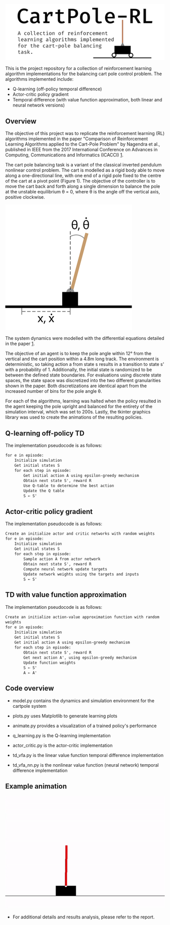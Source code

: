 
![Banner](./img/banner.png)

This is the project repository for a collection of reinforcement learning algorithm implementations for the balancing cart pole control problem.
The algorithms implemented include:
- Q-learning (off-policy temporal difference)
- Actor-critic policy gradient
- Temporal difference (with value function approximation, both linear and neural network versions)

## Overview

The objective of this project was to replicate the reinforcement learning (RL) algorithms implemented in the paper "Comparison of Reinforcement Learning Algorithms applied to the Cart-Pole Problem" by Nagendra et al., published in IEEE from the 2017 International Conference on Advances in Computing, Communications and Informatics (ICACCI) [1](https://arxiv.org/abs/1810.01940).

The cart pole balancing task is a variant of the classical inverted pendulum nonlinear control problem. The cart is modelled as a rigid body able to move along a one-directional line, with one end of a rigid pole fixed to the centre of the cart at a pivot point (Figure 1). The objective of the controller is to move the cart back and forth along a single dimension to balance the pole at the unstable equilibrium θ = 0, where θ is the angle off the vertical axis, positive clockwise.

<img src="./img/cartpole_system.png" width="400">

The system dynamics were modelled with the differential equations detailed in the paper [1](https://arxiv.org/abs/1810.01940).

The objective of an agent is to keep the pole angle within 12° from the vertical and the cart position within a 4.8m long track. The environment is deterministic, so taking action a from state s results in a transition to state s' with a probability of 1. Additionally, the initial state is randomized to be between the defined state boundaries.
For evaluations using discrete state spaces, the state space was discretized into the two different granularities shown in the paper. Both discretizations are identical apart from the increased number of bins for the pole angle θ.

For each of the algorithms, learning was halted when the policy resulted in the agent keeping the pole upright and balanced for the entirety of the simulation interval, which was set to 200s. Lastly, the tkinter graphics library was used to create the animations of the resulting policies.

## Q-learning off-policy TD

The implementation pseudocode is as follows:
```
for e in episode:
    Initialize simulation
    Get initial states S
    for each step in episode:
        Get initial action A using epsilon-greedy mechanism
        Obtain next state S', reward R
        Use Q-table to determine the best action
        Update the Q table
        S ← S'
```
## Actor-critic policy gradient
The implementation pseudocode is as follows:
```
Create an initialize actor and critic networks with random weights
for e in episode:
    Initialize simulation
    Get initial states S
    for each step in episode:
        Sample action A from actor network
        Obtain next state S', reward R
        Compute neural network update targets
        Update network weights using the targets and inputs
        S ← S'
```
## TD with value function approximation
The implementation pseudocode is as follows:
```
Create an initialize action-value approximation function with random weights
for e in episode:
    Initialize simulation
    Get initial states S
    Get initial action A using epsilon-greedy mechanism
    for each step in episode:
        Obtain next state S', reward R
        Get next action A', using epsilon-greedy mechanism
        Update function weights
        S ← S'
        A ← A'
```

## Code overview
- model.py contains the dynamics and simulation environment for the cartpole system
- plots.py uses Matplotlib to generate learning plots
- animate.py provides a visualization of a trained policy's performance

- q_learning.py is the Q-learning implementation
- actor_critic.py is the actor-critic implementation
- td_vfa.py is the linear value function temporal difference implementation
- td_vfa_nn.py is the nonlinear value function (neural network) temporal difference implementation

## Example animation
![q_learning policy](./img/q_learning.gif)

* For additional details and results analysis, please refer to the report.